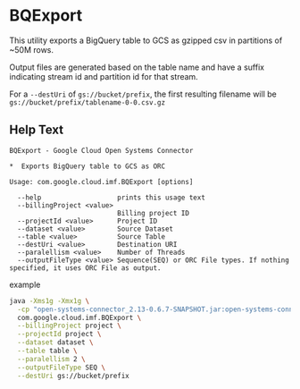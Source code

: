 # BQExport

This utility exports a BigQuery table to GCS
as gzipped csv in partitions of ~50M rows.

Output files are generated based on the table name and
have a suffix indicating stream id and partition id for that stream.

For a `--destUri` of `gs://bucket/prefix`, the first
resulting filename will be `gs://bucket/prefix/tablename-0-0.csv.gz`


## Help Text

```
BQExport - Google Cloud Open Systems Connector

*  Exports BigQuery table to GCS as ORC

Usage: com.google.cloud.imf.BQExport [options]

  --help                   prints this usage text
  --billingProject <value>
                           Billing project ID
  --projectId <value>      Project ID
  --dataset <value>        Source Dataset
  --table <value>          Source Table
  --destUri <value>        Destination URI
  --paralellism <value>    Number of Threads
  --outputFileType <value> Sequence(SEQ) or ORC File types. If nothing specified, it uses ORC File as output. 
```

example

```sh
java -Xms1g -Xmx1g \
  -cp "open-systems-connector_2.13-0.6.7-SNAPSHOT.jar:open-systems-connector-assembly-0.6.7-SNAPSHOT-deps.jar" \
  com.google.cloud.imf.BQExport \
  --billingProject project \
  --projectId project \
  --dataset dataset \
  --table table \
  --paralellism 2 \
  --outputFileType SEQ \
  --destUri gs://bucket/prefix
```
